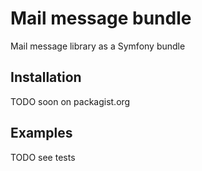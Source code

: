 Mail message bundle
=========================
Mail message library as a Symfony bundle


Installation
--------
TODO soon on packagist.org

Examples
--------
TODO see tests
